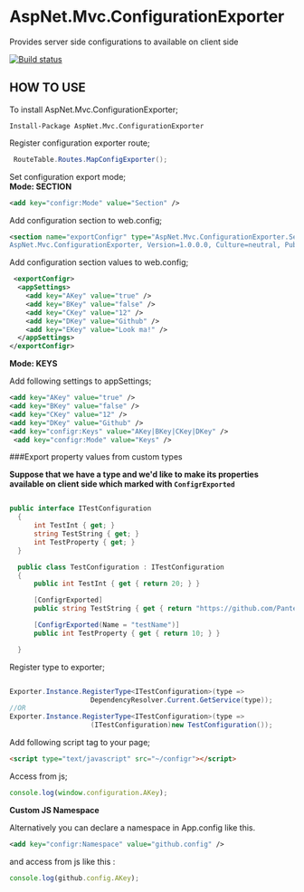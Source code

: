 # AspNet.Mvc.ConfigurationExporter
Provides server side configurations to available on client side

[![Build status](https://ci.appveyor.com/api/projects/status/fechy6cptv9t79g8?svg=true)](https://ci.appveyor.com/project/ziyasal/aspnet-mvc-configurationexporter)

HOW TO USE
---------------------------

To install AspNet.Mvc.ConfigurationExporter;
```
Install-Package AspNet.Mvc.ConfigurationExporter
```

Register configuration exporter route;
```csharp
 RouteTable.Routes.MapConfigExporter();
 ```

Set configuration export mode;  
 **Mode: SECTION**  
  ```xml
  <add key="configr:Mode" value="Section" />
 ```
 Add configuration section to web.config;
 ```xml
 <section name="exportConfigr" type="AspNet.Mvc.ConfigurationExporter.Section.ConfigrSectionHandler,
 AspNet.Mvc.ConfigurationExporter, Version=1.0.0.0, Culture=neutral, PublicKeyToken=null" />
 ```

  Add configuration section values to web.config;
  ```xml
   <exportConfigr>
    <appSettings>
      <add key="AKey" value="true" />
      <add key="BKey" value="false" />
      <add key="CKey" value="12" />
      <add key="DKey" value="Github" />
      <add key="EKey" value="Look ma!" />
    </appSettings>
  </exportConfigr>
  ```
**Mode: KEYS**  

Add following settings to appSettings;
```xml
<add key="AKey" value="true" />
<add key="BKey" value="false" />
<add key="CKey" value="12" />
<add key="DKey" value="Github" />
<add key="configr:Keys" value="AKey|BKey|CKey|DKey" />
 <add key="configr:Mode" value="Keys" />
```

###Export property values from custom types

**Suppose that we have a type and we'd like to make its properties available on client side which marked with `ConfigrExported`**
```csharp

public interface ITestConfiguration
  {
      int TestInt { get; }
      string TestString { get; }
      int TestProperty { get; }
  }

  public class TestConfiguration : ITestConfiguration
  {
      public int TestInt { get { return 20; } }

      [ConfigrExported]
      public string TestString { get { return "https://github.com/PanteonProject"; } }

      [ConfigrExported(Name = "testName")]
      public int TestProperty { get { return 10; } }

  }
```
Register type to exporter;  

```csharp

Exporter.Instance.RegisterType<ITestConfiguration>(type => 
                    DependencyResolver.Current.GetService(type));
//OR
Exporter.Instance.RegisterType<ITestConfiguration>(type => 
                    (ITestConfiguration)new TestConfiguration());
```


Add following script tag to your page;
```html
<script type="text/javascript" src="~/configr"></script>
```

Access from js;
```js
console.log(window.configuration.AKey);
```
**Custom JS Namespace**  

 Alternatively you can declare a namespace in App.config like this.
   ```xml
  <add key="configr:Namespace" value="github.config" />
 ```
 and access from js like this :
 ```js
console.log(github.config.AKey);
```
